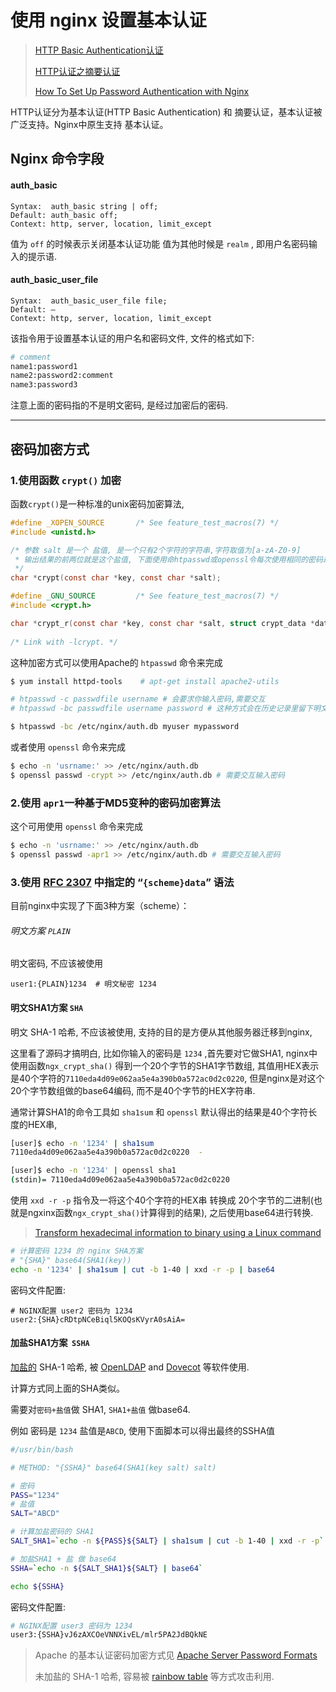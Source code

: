 # 使用 nginx 设置基本认证

> [HTTP Basic Authentication认证](https://www.cnblogs.com/yuqiangli0616/p/9389273.html)
> 
> [HTTP认证之摘要认证](https://www.cnblogs.com/xiaoxiaotank/p/11078571.html)
> 
> [How To Set Up Password Authentication with Nginx](https://www.digitalocean.com/community/tutorials/how-to-set-up-password-authentication-with-nginx-on-ubuntu-14-04)

HTTP认证分为基本认证(HTTP Basic Authentication) 和 摘要认证，基本认证被广泛支持。Nginx中原生支持 基本认证。



## Nginx 命令字段

#### auth_basic

```nginx
Syntax:  auth_basic string | off;
Default: auth_basic off;
Context: http, server, location, limit_except
```

值为 `off` 的时候表示关闭基本认证功能
值为其他时候是 `realm` , 即用户名密码输入的提示语.

#### auth_basic_user_file

```nginx
Syntax:  auth_basic_user_file file;
Default: —
Context: http, server, location, limit_except
```

该指令用于设置基本认证的用户名和密码文件, 文件的格式如下:

```bash
# comment
name1:password1
name2:password2:comment
name3:password3
```

注意上面的密码指的不是明文密码, 是经过加密后的密码.

---

## 密码加密方式

### 1.使用函数 `crypt()` 加密

函数`crypt()`是一种标准的unix密码加密算法, 

```c
#define _XOPEN_SOURCE       /* See feature_test_macros(7) */
#include <unistd.h>

/* 参数 salt 是一个 盐值, 是一个只有2个字符的字符串,字符取值为[a-zA-Z0-9]
 * 输出结果的前两位就是这个盐值, 下面使用命htpasswd或openssl令每次使用相同的密码却生成不同的结果的原因就在此(每次盐值是随机)
 */
char *crypt(const char *key, const char *salt);

#define _GNU_SOURCE         /* See feature_test_macros(7) */
#include <crypt.h>

char *crypt_r(const char *key, const char *salt, struct crypt_data *data);
       
/* Link with -lcrypt. */
```

这种加密方式可以使用Apache的 `htpasswd` 命令来完成

```bash
$ yum install httpd-tools    # apt-get install apache2-utils

# htpasswd -c passwdfile username # 会要求你输入密码,需要交互
# htpasswd -bc passwdfile username password # 这种方式会在历史记录里留下明文密码

$ htpasswd -bc /etc/nginx/auth.db myuser mypassword
```

或者使用 `openssl` 命令来完成

```bash
$ echo -n 'usrname:' >> /etc/nginx/auth.db
$ openssl passwd -crypt >> /etc/nginx/auth.db # 需要交互输入密码
```

### 2.使用 `apr1`一种基于MD5变种的密码加密算法

这个可用使用 `openssl` 命令来完成

```bash
$ echo -n 'usrname:' >> /etc/nginx/auth.db
$ openssl passwd -apr1 >> /etc/nginx/auth.db # 需要交互输入密码
```

### 3.使用 [RFC 2307](https://tools.ietf.org/html/rfc2307#section-5.3) 中指定的 “`{scheme}data`” 语法

目前nginx中实现了下面3种方案（scheme）： 

###### 明文方案 `PLAIN`

明文密码, 不应该被使用

```nginx
user1:{PLAIN}1234  # 明文秘密 1234
```

#### 明文SHA1方案 `SHA`

明文 SHA-1 哈希, 不应该被使用, 支持的目的是方便从其他服务器迁移到nginx, 

这里看了源码才搞明白, 比如你输入的密码是 `1234` ,首先要对它做SHA1, nginx中使用函数`ngx_crypt_sha()` 得到一个20个字节的SHA1字节数组, 其值用HEX表示是40个字符的`7110eda4d09e062aa5e4a390b0a572ac0d2c0220`, 但是nginx是对这个20个字节数组做的base64编码, 而不是40个字节的HEX字符串.

通常计算SHA1的命令工具如 `sha1sum` 和 `openssl` 默认得出的结果是40个字符长度的HEX串,

```bash
[user]$ echo -n '1234' | sha1sum
7110eda4d09e062aa5e4a390b0a572ac0d2c0220  -

[user]$ echo -n '1234' | openssl sha1
(stdin)= 7110eda4d09e062aa5e4a390b0a572ac0d2c0220
```

使用 `xxd -r -p` 指令及一将这个40个字符的HEX串 转换成 20个字节的二进制(也就是ngxinx函数`ngx_crypt_sha()`计算得到的结果), 之后使用base64进行转换.

> [Transform hexadecimal information to binary using a Linux command](https://stackoverflow.com/questions/7826526/transform-hexadecimal-information-to-binary-using-a-linux-command)

```bash
# 计算密码 1234 的 nginx SHA方案
# "{SHA}" base64(SHA1(key))
echo -n '1234' | sha1sum | cut -b 1-40 | xxd -r -p | base64
```

密码文件配置:

```nginx
# NGINX配置 user2 密码为 1234
user2:{SHA}cRDtpNCeBiql5KOQsKVyrA0sAiA=
```

#### 加盐SHA1方案  `SSHA`

[加盐的](https://en.wikipedia.org/wiki/Salt_(cryptography)) SHA-1 哈希, 被 [OpenLDAP](https://www.openldap.org/) and [Dovecot](https://www.dovecot.org/) 等软件使用.

计算方式同上面的SHA类似。

需要对`密码+盐值`做 SHA1, `SHA1+盐值` 做base64.

例如 密码是 `1234` 盐值是`ABCD`, 使用下面脚本可以得出最终的SSHA值

```bash
#/usr/bin/bash

# METHOD: "{SSHA}" base64(SHA1(key salt) salt)

# 密码
PASS="1234"
# 盐值
SALT="ABCD"

# 计算加盐密码的 SHA1
SALT_SHA1=`echo -n ${PASS}${SALT} | sha1sum | cut -b 1-40 | xxd -r -p`

# 加盐SHA1 + 盐 做 base64
SSHA=`echo -n ${SALT_SHA1}${SALT} | base64`

echo ${SSHA}
```

密码文件配置:

```bash
# NGINX配置 user3 密码为 1234
user3:{SSHA}vJ6zAXCOeVNNXivEL/mlr5PA2JdBQkNE
```

> Apache 的基本认证密码加密方式见 [Apache Server Password Formats](http://httpd.apache.org/docs/2.4/misc/password_encryptions.html)
> 
> 未加盐的 SHA-1 哈希, 容易被 [rainbow table](http://en.wikipedia.org/wiki/Rainbow_attack) 等方式攻击利用.

